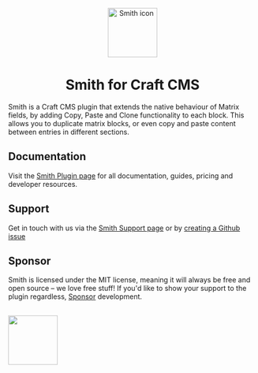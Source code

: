 <p align="center"><img src="https://verbb.imgix.net/plugins/smith/smith-icon.svg" width="100" height="100" alt="Smith icon"></p>
<h1 align="center">Smith for Craft CMS</h1>

Smith is a Craft CMS plugin that extends the native behaviour of Matrix fields, by adding Copy, Paste and Clone functionality to each block. This allows you to duplicate matrix blocks, or even copy and paste content between entries in different sections.

## Documentation
Visit the [Smith Plugin page](https://verbb.io/craft-plugins/smith) for all documentation, guides, pricing and developer resources.

## Support
Get in touch with us via the [Smith Support page](https://verbb.io/craft-plugins/smith/support) or by [creating a Github issue](https://github.com/verbb/smith/issues)

## Sponsor
Smith is licensed under the MIT license, meaning it will always be free and open source – we love free stuff! If you'd like to show your support to the plugin regardless, [Sponsor](https://github.com/sponsors/verbb) development.

<h2></h2>

<a href="https://verbb.io" target="_blank">
    <img width="100" src="https://verbb.io/assets/img/verbb-pill.svg">
</a>
